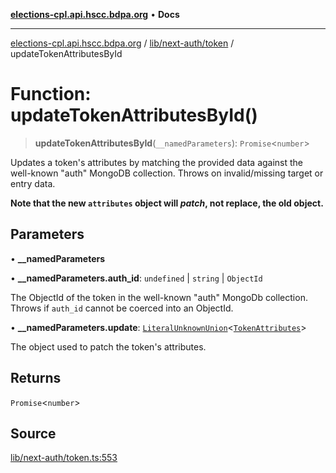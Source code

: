 [**elections-cpl.api.hscc.bdpa.org**](../../../../README.md) • **Docs**

***

[elections-cpl.api.hscc.bdpa.org](../../../../README.md) / [lib/next-auth/token](../README.md) / updateTokenAttributesById

# Function: updateTokenAttributesById()

> **updateTokenAttributesById**(`__namedParameters`): `Promise`\<`number`\>

Updates a token's attributes by matching the provided data against the
well-known "auth" MongoDB collection. Throws on invalid/missing target or
entry data.

**Note that the new `attributes` object will _patch_, not replace, the old
object.**

## Parameters

• **\_\_namedParameters**

• **\_\_namedParameters.auth\_id**: `undefined` \| `string` \| `ObjectId`

The ObjectId of the token in the well-known "auth" MongoDb
collection. Throws if `auth_id` cannot be coerced into an ObjectId.

• **\_\_namedParameters.update**: [`LiteralUnknownUnion`](../../../../types/global/type-aliases/LiteralUnknownUnion.md)\<[`TokenAttributes`](../type-aliases/TokenAttributes.md)\>

The object used to patch the token's attributes.

## Returns

`Promise`\<`number`\>

## Source

[lib/next-auth/token.ts:553](https://github.com/nhscc/elections_cpl.api.hscc.bdpa.org/blob/46ed5b306a3fd199be2bd28706c3da03542c6da3/lib/next-auth/token.ts#L553)
